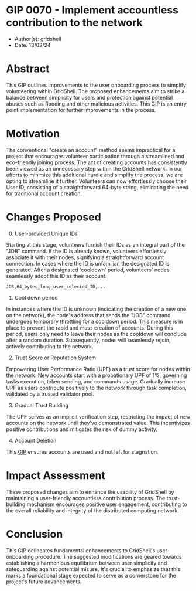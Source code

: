 # GIP 0070 - Implement accountless contribution to the network

- Author(s): gridshell
- Date: 13/02/24

# Abstract

This GIP outlines improvements to the user onboarding process to simplify volunteering within GridShell. 
The proposed enhancements aim to strike a balance between simplicity for users and protection against potential abuses such as flooding and other malicious activities.
This GIP is an entry point implementation for further improvements in the process.

# Motivation

The conventional "create an account" method seems impractical for a project that encourages volunteer participation through a streamlined and eco-friendly joining process. The act of creating accounts has consistently been viewed as an unnecessary step within the GridShell network. In our efforts to minimize this additional hurdle and simplify the process, we are opting to streamline it further. Volunteers can now effortlessly choose their User ID, consisting of a straightforward 64-byte string, eliminating the need for traditional account creation.



# Changes Proposed

0. User-provided Unique IDs

Starting at this stage, volunteers furnish their IDs as an integral part of the "JOB" command. If the ID is already known, volunteers effortlessly associate it with their nodes, signifying a straightforward account connection. In cases where the ID is unfamiliar, the designated ID is generated. After a designated 'cooldown' period, volunteers' nodes seamlessly adopt this ID as their account.

`JOB,64_bytes_long_user_selected_ID,...`

1. Cool down period

In instances where the ID is unknown (indicating the creation of a new one on the network), the node's address that sends the "JOB" command undergoes temporary throttling for a cooldown period. This measure is in place to prevent the rapid and mass creation of accounts. During this period, users only need to leave their nodes as the cooldown will conclude after a random duration. Subsequently, nodes will seamlessly rejoin, actively contributing to the network.

2. Trust Score or Reputation System

Empowering User Performance Ratio (UPF) as a trust score for nodes within the network. New accounts start with a probationary UPF of 1%, governing tasks execution, token sending, and commands usage. Gradually increase UPF as users contribute positively to the network through task completion, validated by a trusted validator pool.

3. Gradual Trust Building

The UPF serves as an implicit verification step, restricting the impact of new accounts on the network until they've demonstrated value. This incentivizes positive contributions and mitigates the risk of dummy activity.

4. Account Deletion

This [GIP](https://github.com/invpe/GridShell/blob/main/Documentation/GIP/0037-AccountsHousekeeping.md) ensures accounts are used and not left for stagnation.

# Impact Assessment

These proposed changes aim to enhance the usability of GridShell by maintaining a user-friendly accountless contribution process. 
The trust-building mechanism encourages positive user engagement, contributing to the overall reliability and integrity of the distributed computing network.

# Conclusion

This GIP delineates fundamental enhancements to GridShell's user onboarding procedure. The suggested modifications are geared towards establishing a harmonious equilibrium between user simplicity and safeguarding against potential misuse. It's crucial to emphasize that this marks a foundational stage expected to serve as a cornerstone for the project's future advancements.
